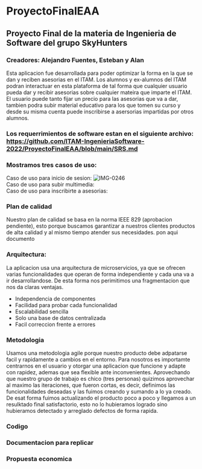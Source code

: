# ProyectoFinalEAA
## Proyecto Final de la materia de Ingenieria de Software del grupo SkyHunters <br /> 
### Creadores: Alejandro Fuentes, Esteban y Alan
Esta aplicacion fue desarrollada para poder optimizar la forma en la que se dan y reciben asesorias en el ITAM. Los alumnos y ex-alumnos del ITAM podran interactuar en esta plataforma de tal forma que cualquier usuario pueda dar y recibir asesorias sobre cualquier mateira que imparte el ITAM. El usuario puede tanto fijar un precio para las asesorias que va a dar, tambien podra subir material educativo para los que tomen su curso y desde su misma cuenta puede inscribirse a asersorias impartidas por otros alumnos. <br />
### Los requerrimientos de software estan en el siguiente archivo: <br /> https://github.com/ITAM-IngenieriaSoftware-2022/ProyectoFinalEAA/blob/main/SRS.md

### Mostramos tres casos de uso: <br />
Caso de uso para inicio de sesion:
![IMG-0246](https://user-images.githubusercontent.com/116897605/203902085-fad0031e-f9a2-4a26-a759-155332abfe08.jpg)
<br /> Caso de uso para subir multimedia: <br /> Caso de uso para inscribirte a asesorias: <br />

### Plan de calidad
Nuestro plan de calidad se basa en la norma IEEE 829 (aprobacion pendiente), esto porque buscamos garantizar a nuestros clientes productos de alta calidad y al mismo tiempo atender sus necesidades.
pon aqui documento

### Arquitectura:
La aplicacion usa una arquitectura de microservicios, ya que se ofrecen varias funcionalidades que operan de forma independiente y cada una va a ir desarrollandose. De esta forma nos perimitimos una fragmentacion que nos da claras ventajas.
<ul>
  <li> Independencia de componentes</li>
  <li> Facilidad para probar cada funcionalidad </li>
  <li> Escalabilidad sencilla </li>
  <li> Solo una base de datos centralizada </li>
  <li> Facil correccion frente a errores </li>
 </ul>
 
 ### Metodologia
 Usamos una metodologia agile porque nuestro producto debe adpatarse facil y rapidamente a cambios en el entorno. Para nosotros es importamte centrarnos en el usuario y otorgar una aplicacion que funcione y adapte con rapidez, ademas que sea flexible ante inconvenientes. Aprovechando que nuestro grupo de trabajo es chico (tres personas) quizimos aprovechar al maximo las iteraciones, que fueron cortas, es decir, definimos las funcionalidades deseadas y las fuimos creando y sumando a lo ya creado. De esat forma fuimos actualizando el producto poco a poco y llegamos a un resulktado final satisfactorio, esto no lo hubieramos logrado sino hubieramos detectado y arreglado defectos de forma rapida.
### Codigo <br />

### Documentacion para replicar

### Propuesta economica
